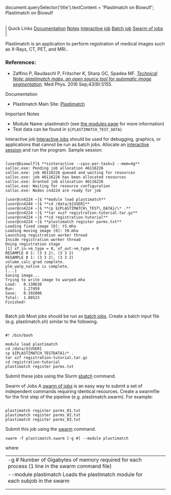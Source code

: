 

document.querySelector('title').textContent = 'Plastimatch on Biowulf';
Plastimatch on Biowulf


|  |
| --- |
| 
Quick Links
[Documentation](#doc)
[Notes](#notes)
[Interactive job](#int) 
[Batch job](#sbatch) 
[Swarm of jobs](#swarm) 
 |


 Plastimatch is an application to perform registration of medical images such as X-Rays, CT, PET, and MRI.. 


### References:


* Zaffino P, Raudaschl P, Fritscher K, Sharp GC, Spadea MF.
*[Technical Note: plastimatch mabs, an open source tool for automatic image segmentation](https://pubmed.ncbi.nlm.nih.gov/27587045/)*. Med Phys. 2016 Sep;43(9):5155.


Documentation
* Plastimatch Main Site: [Plastimatch](https://plastimatch.org)


Important Notes
* Module Name: plastimatch (see [the modules page](/apps/modules.html) for more information)
* Test data can be found in `${PLASTIMATCH_TEST_DATA}`



Interactive job
[Interactive jobs](/docs/userguide.html#int) should be used for debugging, graphics, or applications that cannot be run as batch jobs.
Allocate an [interactive session](/docs/userguide.html#int) and run the program. Sample session:



```

[user@biowulf]$ **sinteractive --cpus-per-task=2 --mem=4g**
salloc.exe: Pending job allocation 46116226
salloc.exe: job 46116226 queued and waiting for resources
salloc.exe: job 46116226 has been allocated resources
salloc.exe: Granted job allocation 46116226
salloc.exe: Waiting for resource configuration
salloc.exe: Nodes cn4224 are ready for job

[user@cn4224 ~]$ **module load plastimatch**
[user@cn4244 ~]$ **cd /data/${USER}**
[user@cn4224 ~]$ **cp ${PLASTIMATCH\_TEST\_DATA}/\* .**
[user@cn4224 ~]$ **tar xvzf registration-tutorial.tar.gz**
[user@cn4224 ~]$ **cd registration-tutorial**
[user@cn4224 ~]$ **plastimatch register parms.txt**
Loading fixed image [0]: t5.mha
Loading moving image [0]: t0.mha
Launching registration worker thread
Inside registration worker thread
Doing registration stage
[1] xf_in->m_type = 0, xf_out->m_type = 0
RESAMPLE 0 1: (3 3 2), (3 3 2)
RESAMPLE 0 1: (3 3 2), (3 3 2)
volume_calc_grad complete.
plm_warp_native is complete.
[...]
Saving image...
Trying to write image to warped.mha
Load:   0.138638
Run:    1.27459
Save:   0.392006
Total:  1.80523
Finished!


```


Batch job
Most jobs should be run as [batch jobs](/docs/userguide.html#submit).
Create a batch input file (e.g. plastimatch.sh) similar to the following.



```

#! /bin/bash

module load plastimatch
cd /data/${USER}
cp ${PLASTIMATCH_TESTDATA}/* .
tar xzf registration-tutorial.tar.gz
cd registration-tutorial
plastimatch register parms.txt

```

Submit these jobs using the Slurm [sbatch](/docs/userguide.html) command.


Swarm of Jobs 
A [swarm of jobs](/apps/swarm.html) is an easy way to submit a set of independent commands requiring identical resources.
Create a swarmfile for the first step of the pipeline (e.g. plastimatch.swarm). For example:



```

plastimatch register parms_01.txt
plastimatch register parms_02.txt
plastimatch register parms_03.txt

```

Submit this job using the [swarm](/apps/swarm.html) command.



```
swarm -f plastimatch.swarm [-g #] --module plastimatch
```

where


|  |  |  |  |
| --- | --- | --- | --- |
| -g #  Number of Gigabytes of memory required for each process (1 line in the swarm command file)
 | --module plastimatch  Loads the plastimatch module for each subjob in the swarm
 | |
 | |









